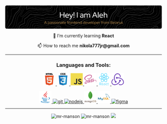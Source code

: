 <p align="center"> <img align="center" src="https://github.com/mr-manson/mr-manson/blob/main/github-header-image-small.png" alt="header"/> </p>

<!--- <h1 align="center">Hi, I'm Oleg</h1>
<h3 align="center">A passionate frontend developer from Belarus</h3> -->

<p align="center">🌱 I’m currently learning <strong>React</strong></p>
<p align="center">📫 How to reach me <strong>nikola777jr@gmail.com</strong></p>

---------

<h3 align="center">Languages and Tools:</h3>
<p align="center">
  <a href="https://www.w3.org/html/" target="_blank" rel="noreferrer"> <img src="https://raw.githubusercontent.com/devicons/devicon/master/icons/html5/html5-original-wordmark.svg" alt="html5" width="40" height="40"/> </a>
  <a href="https://www.w3schools.com/css/" target="_blank" rel="noreferrer"> <img src="https://raw.githubusercontent.com/devicons/devicon/master/icons/css3/css3-original-wordmark.svg" alt="css3" width="40" height="40"/> </a>
  <a href="https://developer.mozilla.org/en-US/docs/Web/JavaScript" target="_blank" rel="noreferrer"> <img src="https://raw.githubusercontent.com/devicons/devicon/master/icons/javascript/javascript-original.svg" alt="javascript" width="40" height="40"/> </a>
  <a href="https://sass-lang.com" target="_blank" rel="noreferrer"> <img src="https://raw.githubusercontent.com/devicons/devicon/master/icons/sass/sass-original.svg" alt="sass" width="40" height="40"/> </a>
  <a href="https://reactjs.org/" target="_blank" rel="noreferrer"> <img src="https://raw.githubusercontent.com/devicons/devicon/master/icons/react/react-original-wordmark.svg" alt="react" width="40" height="40"/> </a>
  <a href="https://redux.js.org" target="_blank" rel="noreferrer"> <img src="https://raw.githubusercontent.com/devicons/devicon/master/icons/redux/redux-original.svg" alt="redux" width="40" height="40"/> </a>
<p align="center">
  <a href="https://www.java.com" target="_blank" rel="noreferrer"> <img src="https://raw.githubusercontent.com/devicons/devicon/master/icons/java/java-original.svg" alt="java" width="40" height="40"/> </a>
  <a href="https://git-scm.com/" target="_blank" rel="noreferrer"> <img src="https://www.vectorlogo.zone/logos/git-scm/git-scm-icon.svg" alt="git" width="40" height="40"/> </a>
  <a href="https://nodejs.org" target="_blank" rel="noreferrer"> <img src="https://raw.githubusercontent.com/blackcater/blackcater/main/images/logo-nodejs.svg" alt="nodejs" width="40" height="40"/> </a>
  <a href="https://www.mongodb.com/" target="_blank" rel="noreferrer"> <img src="https://raw.githubusercontent.com/devicons/devicon/master/icons/mongodb/mongodb-original-wordmark.svg" alt="mongodb" width="40" height="40"/> </a>
  <a href="https://www.mysql.com/" target="_blank" rel="noreferrer"> <img src="https://raw.githubusercontent.com/devicons/devicon/master/icons/mysql/mysql-original-wordmark.svg" alt="mysql" width="40" height="40"/> </a>
  <a href="https://www.figma.com/" target="_blank" rel="noreferrer"> <img src="https://www.vectorlogo.zone/logos/figma/figma-icon.svg" alt="figma" width="40" height="40"/> </a></p>
  
-----------------------

<!--- [![spotify-github-profile](https://spotify-github-profile.vercel.app/api/view?uid=3x7z1w9s5k7e5g5gqt5vw3wiz&cover_image=true&theme=natemoo-re&show_offline=false&background_color=000000&interchange=false&bar_color=b79a4a&bar_color_cover=false)](https://github.com/kittinan/spotify-github-profile)

 https://streak-stats.demolab.com?user=mr-manson&mode=weekly&hide_border=true&background=22272E&currStreakNum=B79A4A&ring=B79A4A&fire=B79A4A&sideNums=FFFFFF&stroke=FFFFFF68&currStreakLabel=FFFFFF&sideLabels=FFFFFF&dates=FFFFFF)](https://git.io/streak-stats
-->

<p align="center">
  <img style="width: 500px" src ="https://github-readme-stats-sigma-five.vercel.app/api?username=mr-manson&show_icons=true&theme=radical&hide=issues,contribs&hide_border=true&ring_color=B79A4A&title_color=ffffff&text_color=ffffff&bg_color=22272e&locale=en" alt="mr-manson">
  <img src ="https://github-readme-stats-sigma-five.vercel.app/api/top-langs?username=mr-manson&show_icons=true&hide_border=true&theme=synthwave&title_color=ffffff&text_color=ffffff&bg_color=22272e&locale=en&layout=compact" alt="mr-manson">
  <img src ="https://github-readme-streak-stats.herokuapp.com?user=mr-manson&theme=darcula&background=22272E&currStreakNum=B79A4A&ring=B79A4A&fire=B79A4A&sideNums=FFFFFF&stroke=FFFFFF68&currStreakLabel=FFFFFF&sideLabels=FFFFFF&dates=FFFFFF&hide_border=true&background=FFFFFF00">
</p>

